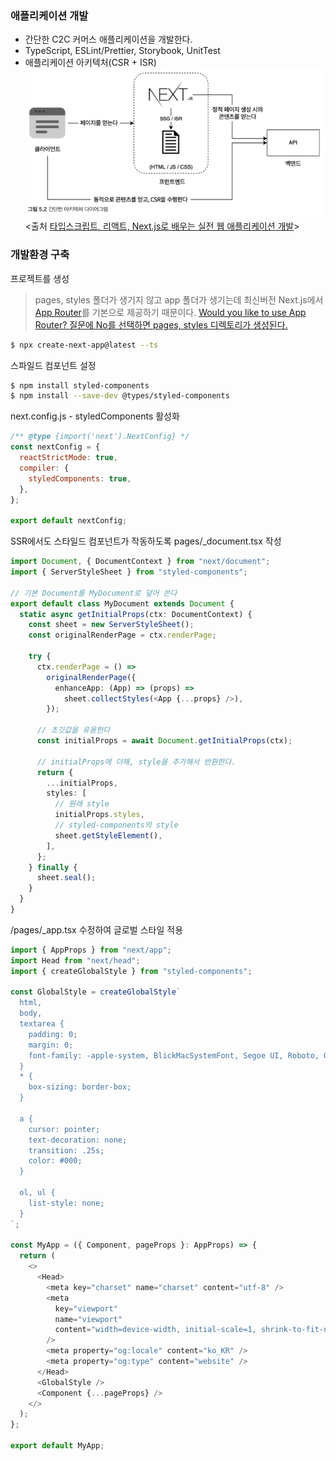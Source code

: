 ### 애플리케이션 개발

- 간단한 C2C 커머스 애플리케이션을 개발한다.
- TypeScript, ESLint/Prettier, Storybook, UnitTest
- 애플리케이션 아키텍처(CSR + ISR)
  ![Alt text](image-4.png)
  <출처 [타입스크립트, 리액트, Next.js로 배우는 실전 웹 애플리케이션 개발](https://ebook-product.kyobobook.co.kr/dig/epd/ebook/E000005424419)>

### 개발환경 구축

프로젝트를 생성

> pages, styles 폴더가 생기지 않고 app 폴더가 생기는데 최신버전 Next.js에서 [App Router](https://nextjs.org/docs/app/building-your-application/routing)를 기본으로 제공하기 때문이다. [Would you like to use App Router? 질문에 No를 선택하면 pages, styles 디렉토리가 생성된다.](https://stackoverflow.com/questions/76318569/creating-a-next-js-app-in-vs-code-does-not-have-pages-or-styles-folder)

```bash
$ npx create-next-app@latest --ts
```

스파일드 컴포넌트 설정

```bash
$ npm install styled-components
$ npm install --save-dev @types/styled-components
```

next.config.js - styledComponents 활성화

```js
/** @type {import('next').NextConfig} */
const nextConfig = {
  reactStrictMode: true,
  compiler: {
    styledComponents: true,
  },
};

export default nextConfig;
```

SSR에서도 스타일드 컴포넌트가 작동하도록 pages/\_document.tsx 작성

```typescript
import Document, { DocumentContext } from "next/document";
import { ServerStyleSheet } from "styled-components";

// 기본 Document를 MyDocument로 덮어 쓴다
export default class MyDocument extends Document {
  static async getInitialProps(ctx: DocumentContext) {
    const sheet = new ServerStyleSheet();
    const originalRenderPage = ctx.renderPage;

    try {
      ctx.renderPage = () =>
        originalRenderPage({
          enhanceApp: (App) => (props) =>
            sheet.collectStyles(<App {...props} />),
        });

      // 초깃값을 유용한다
      const initialProps = await Document.getInitialProps(ctx);

      // initialProps에 더해, style을 추가해서 반환한다.
      return {
        ...initialProps,
        styles: [
          // 원래 style
          initialProps.styles,
          // styled-components의 style
          sheet.getStyleElement(),
        ],
      };
    } finally {
      sheet.seal();
    }
  }
}
```

/pages/\_app.tsx 수정하여 글로벌 스타일 적용

```typescript
import { AppProps } from "next/app";
import Head from "next/head";
import { createGlobalStyle } from "styled-components";

const GlobalStyle = createGlobalStyle`
  html,
  body,
  textarea {
    padding: 0;
    margin: 0;
    font-family: -apple-system, BlickMacSystemFont, Segoe UI, Roboto, Oxygen, Ubuntu, Cantarell, Fira Sans, Droid Sans, Helvetica Neue, sans-serif;
  }
  * {
    box-sizing: border-box;
  }

  a { 
    cursor: pointer;
    text-decoration: none;
    transition: .25s;
    color: #000;
  }

  ol, ul {
    list-style: none;
  }
`;

const MyApp = ({ Component, pageProps }: AppProps) => {
  return (
    <>
      <Head>
        <meta key="charset" name="charset" content="utf-8" />
        <meta
          key="viewport"
          name="viewport"
          content="width=device-width, initial-scale=1, shrink-to-fit-no, maximum-scale=5"
        />
        <meta property="og:locale" content="ko_KR" />
        <meta property="og:type" content="website" />
      </Head>
      <GlobalStyle />
      <Component {...pageProps} />
    </>
  );
};

export default MyApp;
```
